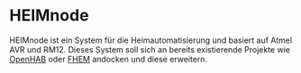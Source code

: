 HEIMnode
========
HEIMnode ist ein System für die Heimautomatisierung und basiert auf Atmel AVR und RM12. Dieses System soll sich an bereits existierende Projekte wie [OpenHAB](http://www.openhab.org) oder [FHEM](http://fhem.de) andocken und diese erweitern.

